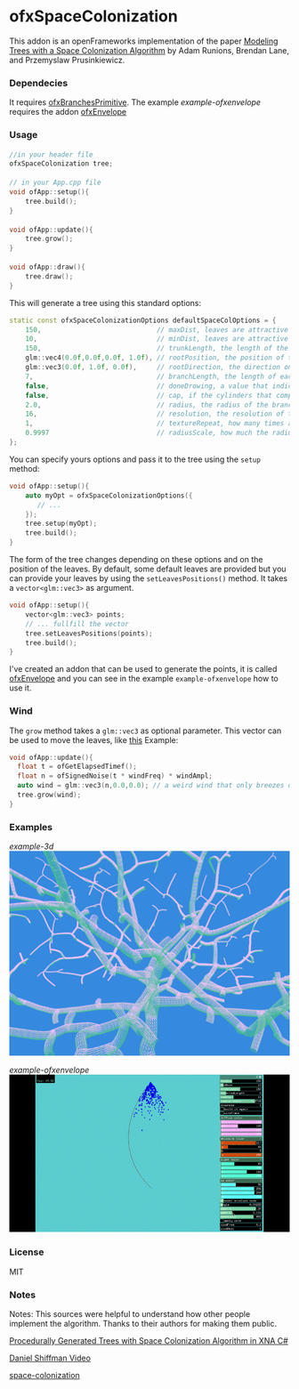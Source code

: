 # ofxSpaceColonization

<!---
[![Build status](https://ci.appveyor.com/api/projects/status/9in4i3qdxumv5o3p?svg=true)](https://ci.appveyor.com/project/edap/ofxspacecolonization)
[![Build status](https://travis-ci.org/edap/ofxSpaceColonization.svg?branch=master)](https://travis-ci.org/edap/ofxSpaceColonization)
-->


This addon is an openFrameworks implementation of the paper [Modeling Trees with a Space Colonization Algorithm](http://algorithmicbotany.org/papers/colonization.egwnp2007.large.pdf) by Adam Runions, Brendan Lane, and Przemyslaw Prusinkiewicz.


### Dependecies
It requires [ofxBranchesPrimitive](https://github.com/edap/ofxBranchesPrimitive). The example *example-ofxenvelope* requires the addon [ofxEnvelope](https://github.com/edap/ofxEnvelope)

### Usage

```cpp
//in your header file
ofxSpaceColonization tree;

// in your App.cpp file
void ofApp::setup(){
    tree.build();
}

void ofApp::update(){
    tree.grow();
}

void ofApp::draw(){
    tree.draw();
}
```

This will generate a tree using this standard options:

```cpp
static const ofxSpaceColonizationOptions defaultSpaceColOptions = {
    150,                             // maxDist, leaves are attractive if closer than this distance
    10,                              // minDist, leaves are attractive if farther than this distance
    150,                             // trunkLength, the length of the trunk
    glm::vec4(0.0f,0.0f,0.0f, 1.0f), // rootPosition, the position of the root
    glm::vec3(0.0f, 1.0f, 0.0f),     // rootDirection, the direction on which the tree will starts to grow
    7,                               // branchLength, the length of each branch
    false,                           // doneDrowing, a value that indicates when the grow process is done
    false,                           // cap, if the cylinders that compose the branches have caps or not
    2.0,                             // radius, the radius of the branch
    16,                              // resolution, the resolution of the cylinders that compose the geometry
    1,                               // textureRepeat, how many times a texture has to be repeated on a branch
    0.9997                           // radiusScale, how much the radius will increase or decrease at each interaction
};
```

You can specify yours options and pass it to the tree using the `setup` method:

```cpp
void ofApp::setup(){
    auto myOpt = ofxSpaceColonizationOptions({
       // ...
    });
    tree.setup(myOpt);
    tree.build();
}
```

The form of the tree changes depending on these options and on the position of the leaves. By default, some default leaves are provided but you can provide your leaves by using the `setLeavesPositions()` method. It takes a `vector<glm::vec3>` as argument.

```cpp
void ofApp::setup(){
    vector<glm::vec3> points;
    // ... fullfill the vector
    tree.setLeavesPositions(points);
    tree.build();
}
```

I've created an addon that can be used to generate the points, it is called [ofxEnvelope](https://github.com/edap/ofxEnvelope) and you can see in the example `example-ofxenvelope` how to use it.


### Wind

The `grow` method takes a `glm::vec3` as optional parameter. This vector can be used to move the leaves, like [this](https://www.instagram.com/p/BV8B0FGDi1L/?taken-by=edapx)
Example:

```cpp
void ofApp::update(){
  float t = ofGetElapsedTimef();
  float n = ofSignedNoise(t * windFreq) * windAmpl;
  auto wind = glm::vec3(n,0.0,0.0); // a weird wind that only breezes on the x axis
  tree.grow(wind);
}
```


### Examples

*example-3d*
![example-3d](img/example-3d.png)

*example-ofxenvelope*
![example-ofxenvelope](img/example-ofxenvelope.gif)

### License
MIT

### Notes
Notes:
This sources were helpful to understand how other people implement the algorithm. Thanks to their authors for making them public.

[Procedurally Generated Trees with Space Colonization Algorithm in XNA C#](http://www.jgallant.com/procedurally-generating-trees-with-space-colonization-algorithm-in-xna/)

[Daniel Shiffman Video](https://www.youtube.com/watch?v=kKT0v3qhIQY)

[space-colonization](https://github.com/nicknikolov/space-colonization)
